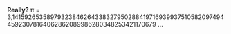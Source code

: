 **Really?**
π = 3,1415926535897932384626433832795028841971693993751058209749445923078164062862089986280348253421170679 …
